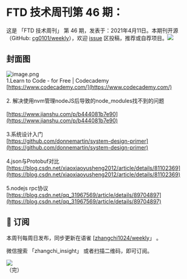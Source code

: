 # FTD 技术周刊第 46 期：
这是 「FTD 技术周刊」 第 46 期，发表于：2021年4月11日。本期刊开源（GitHub: [cg0101/weekly](https://github.com/cg0101/weekly)），欢迎 [issue](https://github.com/cg0101/weekly/issues) 区投稿，推荐或自荐项目。![](https://visitor-badge.glitch.me/badge?page_id=cg0101.weekly) <a href="https://www.linkedin.com/in/%E9%A9%B0-%E5%BC%A0-60669710a/">
        </a>
## 封面图


![image.png](https://cdn.nlark.com/yuque/0/2020/png/132503/1605581103207-7df651cc-fe1e-41ec-b35d-af396a377cc0.png#height=720&id=jXGT5&margin=%5Bobject%20Object%5D&name=image.png&originHeight=720&originWidth=1080&originalType=binary&size=1417929&status=done&style=none&width=1080)<br />1.Learn to Code - for Free | Codecademy<br />[https://www.codecademy.com/](https://www.codecademy.com/)<br />
<br />2. 解决使用nvm管理nodeJS后导致的node_modules找不到的问题<br />
<br />[https://www.jianshu.com/p/b444081b7e90](https://www.jianshu.com/p/b444081b7e90)<br />
<br />3.系统设计入门<br />[https://github.com/donnemartin/system-design-primer](https://github.com/donnemartin/system-design-primer)<br />
<br />4.json与Protobuf对比<br />[https://blog.csdn.net/xiaoxiaoyusheng2012/article/details/81102369](https://blog.csdn.net/xiaoxiaoyusheng2012/article/details/81102369)<br />
<br />5.nodejs rpc协议<br />[https://blog.csdn.net/qq_31967569/article/details/89704897](https://blog.csdn.net/qq_31967569/article/details/89704897)<br />




## 📅 订阅
本周刊每周日发布，同步更新在语雀 [[zhangchi1024/weekly](https://www.yuque.com/zhangchi1024/weekly)」 。


微信搜索 「zhangchi_insight」 或者扫描二维码，即可订阅。
<div align="left"> <img src="https://cdn.nlark.com/yuque/0/2021/jpeg/132503/1640750963398-e8538e9e-6b96-46f7-abff-c93b56bdd377.jpeg?x-oss-process=image%2Fwatermark%2Ctype_d3F5LW1pY3JvaGVp%2Csize_36%2Ctext_5byg6amw%2Ccolor_FFFFFF%2Cshadow_50%2Ct_80%2Cg_se%2Cx_10%2Cy_10%2Fresize%2Cw_426%2Climit_0" ></div>    
    （完）